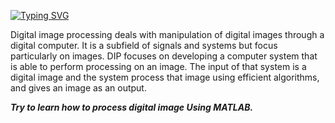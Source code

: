 <a href="https://git.io/typing-svg"><img src="https://readme-typing-svg.demolab.com?font=Libre+Baskerville&weight=300&duration=1200&pause=1000&color=6407F7&center=true&width=435&lines=+***Digital+Image+Processing***;%7C%7C+Using+MATLAB++%7C%7C" alt="Typing SVG" /></a>

Digital image processing deals with manipulation of digital images through a digital computer. It is a subfield of signals and systems but focus particularly on images. DIP focuses on developing a computer system that is able to perform processing on an image. The input of that system is a digital image and the system process that image using efficient algorithms, and gives an image as an output.

 ***Try to learn how to process digital image Using MATLAB.***
